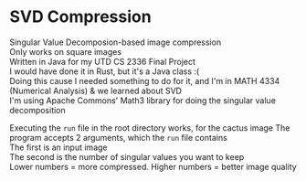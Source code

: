 # SVD Compression
Singular Value Decomposion-based image compression  
Only works on square images  
Written in Java for my UTD CS 2336 Final Project  
I would have done it in Rust, but it's a Java class :(  
Doing this cause I needed something to do for it, and I'm in MATH 4334 (Numerical Analysis) & we learned about SVD  
I'm using Apache Commons' Math3 library for doing the singular value decomposition  

Executing the `run` file in the root directory works, for the cactus image
The program accepts 2 arguments, which the `run` file contains  
The first is an input image  
The second is the number of singular values you want to keep  
Lower numbers = more compressed. Higher numbers = better image quality
